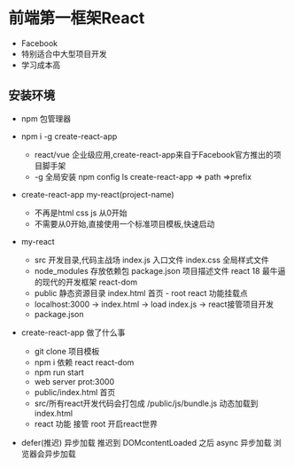 # 前端第一框架React

- Facebook
- 特别适合中大型项目开发
- 学习成本高

## 安装环境
- npm 包管理器
- npm i -g  create-react-app
    - react/vue 企业级应用,create-react-app来自于Facebook官方推出的项目脚手架
    - -g 全局安装
        npm config ls
        create-react-app => path =>prefix
- create-react-app my-react(project-name)
    - 不再是html css js 
        从0开始
    - 不需要从0开始,直接使用一个标准项目模板,快速启动

- my-react
    - src 开发目录,代码主战场
        index.js 入口文件
        index.css 全局样式文件
    - node_modules 存放依赖包
        package.json 项目描述文件
        react 18 最牛逼的现代的开发框架
        react-dom
    - public 静态资源目录
        index.html 首页
            - root react 功能挂载点
    - localhost:3000 -> index.html -> load index.js -> react接管项目开发
    - package.json
- create-react-app 做了什么事
    - git clone 项目模板
    - npm i 依赖 react react-dom
    - npm run start
    - web server prot:3000
    - public/index.html 首页
    - src/所有react开发代码会打包成 /public/js/bundle.js 动态加载到index.html
    - react 功能 接管 root 开启react世界
- defer(推迟) 异步加载
    推迟到 DOMcontentLoaded 之后
    async 异步加载 浏览器会异步加载